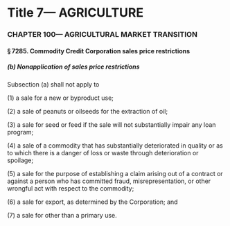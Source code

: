 
# Title 7— AGRICULTURE
### CHAPTER 100— AGRICULTURAL MARKET TRANSITION
#### § 7285. Commodity Credit Corporation sales price restrictions
##### (b) Nonapplication of sales price restrictions

Subsection (a) shall not apply to

(1) a sale for a new or byproduct use;

(2) a sale of peanuts or oilseeds for the extraction of oil;

(3) a sale for seed or feed if the sale will not substantially impair any loan program;

(4) a sale of a commodity that has substantially deteriorated in quality or as to which there is a danger of loss or waste through deterioration or spoilage;

(5) a sale for the purpose of establishing a claim arising out of a contract or against a person who has committed fraud, misrepresentation, or other wrongful act with respect to the commodity;

(6) a sale for export, as determined by the Corporation; and

(7) a sale for other than a primary use.
